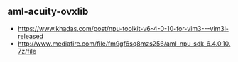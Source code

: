 
## aml-acuity-ovxlib
* https://www.khadas.com/post/npu-toolkit-v6-4-0-10-for-vim3---vim3l-released
* http://www.mediafire.com/file/fm9gf6sq8mzs256/aml_npu_sdk_6.4.0.10.7z/file
